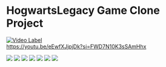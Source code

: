 # HogwartsLegacy Game Clone Project

[![Video Label](http://img.youtube.com/vi/ozDub8UpLtI/0.jpg)](https://youtu.be/ozDub8UpLtI)  
https://youtu.be/eEwfXJjpjDk?si=FWD7N10K3sSAmHhx


<img src="https://github.com/user-attachments/assets/d7c2f70f-9041-448d-bcaf-fe9dd1f522db">
<img src="https://github.com/user-attachments/assets/e0e6c734-f3ee-4f27-87f1-408f1fa88de8">
<img src="https://github.com/user-attachments/assets/4d3e727d-9965-4c37-89f5-51fa9730152e">
<img src="https://github.com/user-attachments/assets/cd3e565a-60bd-41ad-9bfe-5c0842b11d4c">
<img src="https://github.com/user-attachments/assets/c943fc11-20ec-4093-b13f-342932c5431a">
<img src="https://github.com/user-attachments/assets/e9edc7f0-76c2-4168-a2e6-810377fd0752">
<img src="https://github.com/user-attachments/assets/a0eaed6e-f10e-49ea-a0ba-51c8e4707852">

